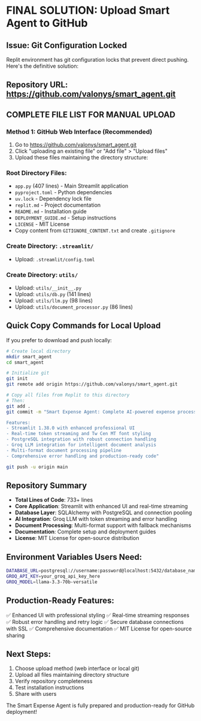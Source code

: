 # FINAL SOLUTION: Upload Smart Agent to GitHub

## Issue: Git Configuration Locked
Replit environment has git configuration locks that prevent direct pushing. Here's the definitive solution:

## Repository URL: https://github.com/valonys/smart_agent.git

## COMPLETE FILE LIST FOR MANUAL UPLOAD

### Method 1: GitHub Web Interface (Recommended)
1. Go to https://github.com/valonys/smart_agent.git
2. Click "uploading an existing file" or "Add file" > "Upload files"
3. Upload these files maintaining the directory structure:

### Root Directory Files:
- `app.py` (407 lines) - Main Streamlit application
- `pyproject.toml` - Python dependencies 
- `uv.lock` - Dependency lock file
- `replit.md` - Project documentation
- `README.md` - Installation guide
- `DEPLOYMENT_GUIDE.md` - Setup instructions
- `LICENSE` - MIT License
- Copy content from `GITIGNORE_CONTENT.txt` and create `.gitignore`

### Create Directory: `.streamlit/`
- Upload: `.streamlit/config.toml`

### Create Directory: `utils/`
- Upload: `utils/__init__.py`
- Upload: `utils/db.py` (141 lines)
- Upload: `utils/llm.py` (98 lines) 
- Upload: `utils/document_processor.py` (86 lines)

## Quick Copy Commands for Local Upload

If you prefer to download and push locally:

```bash
# Create local directory
mkdir smart_agent
cd smart_agent

# Initialize git
git init
git remote add origin https://github.com/valonys/smart_agent.git

# Copy all files from Replit to this directory
# Then:
git add .
git commit -m "Smart Expense Agent: Complete AI-powered expense processing application

Features:
- Streamlit 1.38.0 with enhanced professional UI
- Real-time token streaming and Tw Cen MT font styling  
- PostgreSQL integration with robust connection handling
- Groq LLM integration for intelligent document analysis
- Multi-format document processing pipeline
- Comprehensive error handling and production-ready code"

git push -u origin main
```

## Repository Summary
- **Total Lines of Code**: 733+ lines
- **Core Application**: Streamlit with enhanced UI and real-time streaming
- **Database Layer**: SQLAlchemy with PostgreSQL and connection pooling
- **AI Integration**: Groq LLM with token streaming and error handling
- **Document Processing**: Multi-format support with fallback mechanisms
- **Documentation**: Complete setup and deployment guides
- **License**: MIT License for open-source distribution

## Environment Variables Users Need:
```bash
DATABASE_URL=postgresql://username:password@localhost:5432/database_name
GROQ_API_KEY=your_groq_api_key_here
GROQ_MODEL=llama-3.3-70b-versatile
```

## Production-Ready Features:
✅ Enhanced UI with professional styling
✅ Real-time streaming responses
✅ Robust error handling and retry logic
✅ Secure database connections with SSL
✅ Comprehensive documentation
✅ MIT License for open-source sharing

## Next Steps:
1. Choose upload method (web interface or local git)
2. Upload all files maintaining directory structure
3. Verify repository completeness
4. Test installation instructions
5. Share with users

The Smart Expense Agent is fully prepared and production-ready for GitHub deployment!